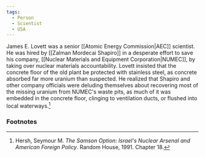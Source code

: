 ```yaml
---
tags:
  - Person
  - Scientist
  - USA
---
```

James E. Lovett was a senior [[Atomic Energy Commission|AEC]] scientist. He was hired by [[Zalman Mordecai Shapiro]] in a desperate effort to save his company, [[Nuclear Materials and Equipment Corporation|NUMEC]], by taking over nuclear materials accountability. Lovett insisted that the concrete floor of the old plant be protected with stainless steel, as concrete absorbed far more uranium than suspected. He realized that Shapiro and other company officials were deluding themselves about recovering most of the missing uranium from NUMEC's waste pits, as much of it was embedded in the concrete floor, clinging to ventilation ducts, or flushed into local waterways.[^1]

### Footnotes

[^1]: Hersh, Seymour M. *The Samson Option: Israel's Nuclear Arsenal and American Foreign Policy*. Random House, 1991. Chapter 18.